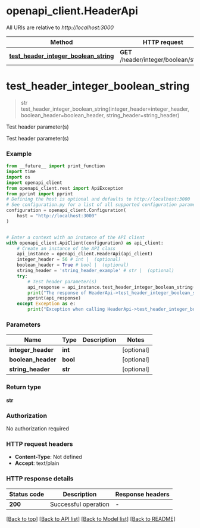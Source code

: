# openapi_client.HeaderApi

All URIs are relative to *http://localhost:3000*

Method | HTTP request | Description
------------- | ------------- | -------------
[**test_header_integer_boolean_string**](HeaderApi.md#test_header_integer_boolean_string) | **GET** /header/integer/boolean/string | Test header parameter(s)


# **test_header_integer_boolean_string**
> str test_header_integer_boolean_string(integer_header=integer_header, boolean_header=boolean_header, string_header=string_header)

Test header parameter(s)

Test header parameter(s)

### Example

```python
from __future__ import print_function
import time
import os
import openapi_client
from openapi_client.rest import ApiException
from pprint import pprint
# Defining the host is optional and defaults to http://localhost:3000
# See configuration.py for a list of all supported configuration parameters.
configuration = openapi_client.Configuration(
    host = "http://localhost:3000"
)


# Enter a context with an instance of the API client
with openapi_client.ApiClient(configuration) as api_client:
    # Create an instance of the API class
    api_instance = openapi_client.HeaderApi(api_client)
    integer_header = 56 # int |  (optional)
    boolean_header = True # bool |  (optional)
    string_header = 'string_header_example' # str |  (optional)
    try:
        # Test header parameter(s)
        api_response = api_instance.test_header_integer_boolean_string(integer_header=integer_header, boolean_header=boolean_header, string_header=string_header)
        print("The response of HeaderApi->test_header_integer_boolean_string:\n")
        pprint(api_response)
    except Exception as e:
        print("Exception when calling HeaderApi->test_header_integer_boolean_string: %s\n" % e)
```


### Parameters

Name | Type | Description  | Notes
------------- | ------------- | ------------- | -------------
 **integer_header** | **int**|  | [optional] 
 **boolean_header** | **bool**|  | [optional] 
 **string_header** | **str**|  | [optional] 

### Return type

**str**

### Authorization

No authorization required

### HTTP request headers

 - **Content-Type**: Not defined
 - **Accept**: text/plain

### HTTP response details
| Status code | Description | Response headers |
|-------------|-------------|------------------|
**200** | Successful operation |  -  |

[[Back to top]](#) [[Back to API list]](../README.md#documentation-for-api-endpoints) [[Back to Model list]](../README.md#documentation-for-models) [[Back to README]](../README.md)

